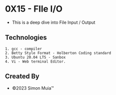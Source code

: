 # 0X15 - FIle I/O

- This is a deep dive into File Input / Output

## Technologies

    1. gcc - compiler
    2. Betty Style Format - Holberton Coding standard
    3. Ubuntu 20.04 LTS - Sanbox
    4. Vi - Web terminal Editor.

## Created By

- &copy;2023 Simon Muia&trade;
